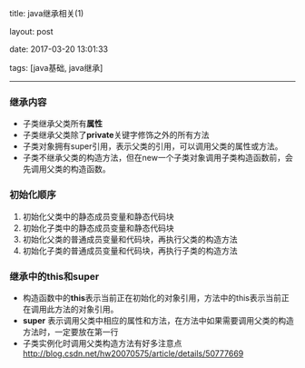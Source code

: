 title: java继承相关(1)

layout: post

date: 2017-03-20 13:01:33

tags: [java基础, java继承]

---

### 继承内容

* 子类继承父类所有**属性** 
* 子类继承父类除了**private**关键字修饰之外的所有方法
* 子类对象拥有super引用，表示父类的引用，可以调用父类的属性或方法。
* 子类不继承父类的构造方法，但在new一个子类对象调用子类构造函数前，会先调用父类的构造函数。

<!-- more -->

### 初始化顺序

1. 初始化父类中的静态成员变量和静态代码块
2. 初始化子类中的静态成员变量和静态代码块
3. 初始化父类的普通成员变量和代码块，再执行父类的构造方法
4. 初始化子类的普通成员变量和代码块，再执行子类的构造方法

### 继承中的this和super

* 构造函数中的**this**表示当前正在初始化的对象引用，方法中的this表示当前正在调用此方法的对象引用。
* **super** 表示调用父类中相应的属性和方法，在方法中如果需要调用父类的构造方法时，一定要放在第一行
* 子类实例化时调用父类构造方法有好多注意点 http://blog.csdn.net/hw20070575/article/details/50777669